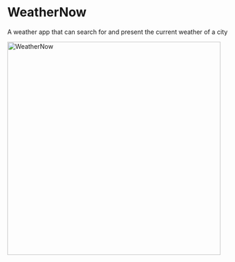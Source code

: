 # WeatherNow

A weather app that can search for and present the current weather of a city

<img width="483" alt="WeatherNow" src="https://github.com/Yinghanghang/WeatherNow/assets/71808318/b426f3a6-190c-43f8-ad02-7a20ac14b630">
